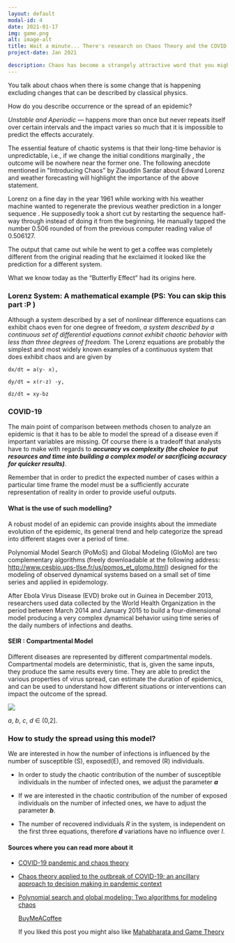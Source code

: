 ```yaml
---
layout: default
modal-id: 4
date: 2021-01-17
img: game.png
alt: image-alt
title: Wait a minute... There's research on Chaos Theory and the COVID-19
project-date: Jan 2021

description: Chaos has become a strangely attractive word that you might be interested in this subject even if you hate mathematics
---
```

You talk about chaos when there is some change that is happening excluding changes that can be described by classical physics.

How do you describe occurrence or the spread of an epidemic?

_Unstable and Aperiodic_ — happens more than once but never repeats itself over certain intervals and the impact varies so much that it is impossible to predict the effects accurately.

The essential feature of chaotic systems is that their long-time behavior is unpredictable, i.e., if we change the initial conditions marginally , the outcome will be nowhere near the former one. The following anecdote mentioned in "Introducing Chaos” by Ziauddin Sardar about Edward Lorenz and weather forecasting will highlight the importance of the above statement.

Lorenz on a fine day in the year 1961 while working with his weather machine wanted to regenerate the previous weather prediction in a longer sequence . He supposedly took a short cut by restarting the sequence half-way through instead of doing it from the beginning. He manually tapped the number 0.506 rounded of from the previous computer reading value of 0.506127.

The output that came out while he went to get a coffee was completely different from the original reading that he exclaimed it looked like the prediction for a different system.

What we know today as the “Butterfly Effect” had its origins here.

### Lorenz System: A mathematical example (PS: You can skip this part :P )

Although a system described by a set of nonlinear difference equations can exhibit chaos even for one degree of freedom, _a system described by a continuous set of differential equations cannot exhibit chaotic behavior with less than three degrees of freedom._ The Lorenz equations are probably the simplest and most widely known examples of a continuous system that does exhibit chaos and are given by

`dx/dt = a(y- x),`

`dy/dt = x(r-z) -y,`

`dz/dt = xy-bz`

### COVID-19

The main point of comparison between methods chosen to analyze an epidemic is that it has to be able to model the spread of a disease even if important variables are missing. Of course there is a tradeoff that analysts have to make with regards to _**accuracy vs complexity (the choice to put resources and time into building a complex model or sacrificing accuracy for quicker results)**_.

Remember that in order to predict the expected number of cases within a particular time frame the model must be a sufficiently accurate representation of reality in order to provide useful outputs.

#### What is the use of such modelling?

A robust model of an epidemic can provide insights about the immediate evolution of the epidemic, its general trend and help categorize the spread into different stages over a period of time.

Polynomial Model Search (PoMoS) and Global Modeling (GloMo) are two complementary algorithms (freely downloadable at the following address: http://www.cesbio.ups-tlse.fr/us/pomos_et_glomo.html) designed for the modeling of observed dynamical systems based on a small set of time series and applied in epidemology.

After Ebola Virus Disease (EVD) broke out in Guinea in December 2013, researchers used data collected by the World Health Organization in the period between March 2014 and January 2015 to build a four-dimensional model producing a very complex dynamical behavior using time series of the daily numbers of infections and deaths.

#### SEIR : Compartmental Model

Different diseases are represented by different compartmental models. Compartmental models are deterministic, that is, given the same inputs, they produce the same results every time. They are able to predict the various properties of virus spread, can estimate the duration of epidemics, and can be used to understand how different situations or interventions can impact the outcome of the spread.

[![](https://cdn.substack.com/image/fetch/w_1456,c_limit,f_auto,q_auto:good,fl_progressive:steep/https%3A%2F%2Fbucketeer-e05bbc84-baa3-437e-9518-adb32be77984.s3.amazonaws.com%2Fpublic%2Fimages%2F22be5718-ebb2-4a5f-80c7-f36685a19def_1307x396.png)](https://cdn.substack.com/image/fetch/f_auto,q_auto:good,fl_progressive:steep/https%3A%2F%2Fbucketeer-e05bbc84-baa3-437e-9518-adb32be77984.s3.amazonaws.com%2Fpublic%2Fimages%2F22be5718-ebb2-4a5f-80c7-f36685a19def_1307x396.png)

_a_, _b_, _c_, _d_ ∈ (0,2].

### How to study the spread using this model?

We are interested in how the number of infections is influenced by the number of susceptible (S), exposed(E), and removed (R) individuals.

-   In order to study the chaotic contribution of the number of susceptible individuals in the number of infected ones, we adjust the parameter _**a**_
    
-   If we are interested in the chaotic contribution of the number of exposed individuals on the number of infected ones, we have to adjust the parameter _**b**_.
    
-   The number of recovered individuals _R_ in the system, is independent on the first three equations, therefore _**d**_ variations have no influence over _I_.
    

#### Sources where you can read more about it

-   [COVID-19 pandemic and chaos theory](https://www.ncbi.nlm.nih.gov/pmc/articles/PMC7532837/)
    
-   [Chaos theory applied to the outbreak of COVID-19: an ancillary approach to decision making in pandemic context](https://www.ncbi.nlm.nih.gov/pmc/articles/PMC7231667/)
    
-   [Polynomial search and global modeling: Two algorithms for modeling chaos](https://pubmed.ncbi.nlm.nih.gov/23214661/)
    
    [BuyMeACoffee](https://www.buymeacoffee.com/Ellipsis)
    
    If you liked this post you might also like [Mahabharata and Game Theory](https://threedotsinarow.substack.com/p/mahabharata-a-game-bigger-than-a)
